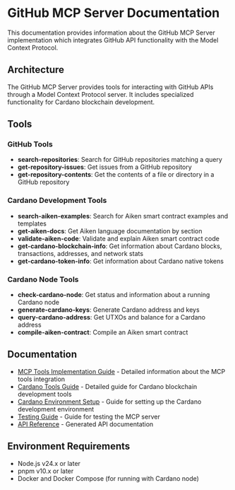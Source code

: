 # GitHub MCP Server Documentation

This documentation provides information about the GitHub MCP Server implementation which integrates GitHub API functionality with the Model Context Protocol.

## Architecture

The GitHub MCP Server provides tools for interacting with GitHub APIs through a Model Context Protocol server. It includes specialized functionality for Cardano blockchain development.

## Tools

### GitHub Tools

- **search-repositories**: Search for GitHub repositories matching a query
- **get-repository-issues**: Get issues from a GitHub repository  
- **get-repository-contents**: Get the contents of a file or directory in a GitHub repository

### Cardano Development Tools

- **search-aiken-examples**: Search for Aiken smart contract examples and templates
- **get-aiken-docs**: Get Aiken language documentation by section
- **validate-aiken-code**: Validate and explain Aiken smart contract code
- **get-cardano-blockchain-info**: Get information about Cardano blocks, transactions, addresses, and network stats
- **get-cardano-token-info**: Get information about Cardano native tokens

### Cardano Node Tools

- **check-cardano-node**: Get status and information about a running Cardano node
- **generate-cardano-keys**: Generate Cardano address and keys
- **query-cardano-address**: Get UTXOs and balance for a Cardano address
- **compile-aiken-contract**: Compile an Aiken smart contract

## Documentation

- [MCP Tools Implementation Guide](mcp-tools.md) - Detailed information about the MCP tools integration
- [Cardano Tools Guide](cardano-tools.md) - Detailed guide for Cardano blockchain development tools
- [Cardano Environment Setup](cardano-environment.md) - Guide for setting up the Cardano development environment
- [Testing Guide](testing.md) - Guide for testing the MCP server
- [API Reference](/api/) - Generated API documentation

## Environment Requirements

- Node.js v24.x or later
- pnpm v10.x or later
- Docker and Docker Compose (for running with Cardano node)
